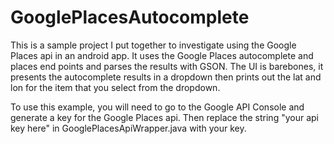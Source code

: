 GooglePlacesAutocomplete
========================

This is a sample project I put together to investigate using the Google Places api in an android app.  It uses the Google Places autocomplete and places end points and parses the results with GSON.  The UI is barebones, it presents the autocomplete results in a dropdown then prints out the lat and lon for the item that you select from the dropdown.

To use this example, you will need to go to the Google API Console and generate a key for the Google Places api.  Then replace the string "your api key here" in GooglePlacesApiWrapper.java with your key.
